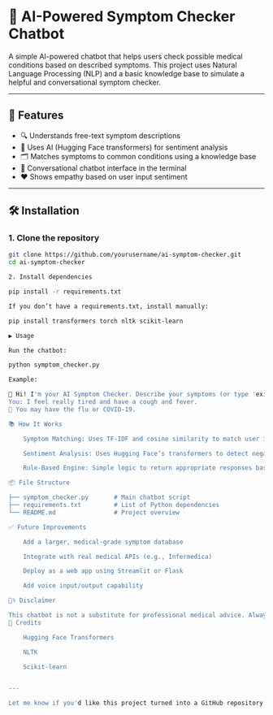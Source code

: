 

# 🤖 AI-Powered Symptom Checker Chatbot

A simple AI-powered chatbot that helps users check possible medical conditions based on described symptoms. This project uses Natural Language Processing (NLP) and a basic knowledge base to simulate a helpful and conversational symptom checker.

---

## 🚀 Features

- 🔍 Understands free-text symptom descriptions
- 🧠 Uses AI (Hugging Face transformers) for sentiment analysis
- 🗂 Matches symptoms to common conditions using a knowledge base
- 💬 Conversational chatbot interface in the terminal
- ❤️ Shows empathy based on user input sentiment

---

## 🛠 Installation

### 1. Clone the repository

```bash
git clone https://github.com/yourusername/ai-symptom-checker.git
cd ai-symptom-checker

2. Install dependencies

pip install -r requirements.txt

If you don’t have a requirements.txt, install manually:

pip install transformers torch nltk scikit-learn

▶️ Usage

Run the chatbot:

python symptom_checker.py

Example:

🤖 Hi! I'm your AI Symptom Checker. Describe your symptoms (or type 'exit' to quit):
You: I feel really tired and have a cough and fever.
🤖 You may have the flu or COVID-19.

📚 How It Works

    Symptom Matching: Uses TF-IDF and cosine similarity to match user inputs to a symptom-condition knowledge base.

    Sentiment Analysis: Uses Hugging Face’s transformers to detect negative sentiment and provide empathetic responses.

    Rule-Based Engine: Simple logic to return appropriate responses based on matched conditions.

📦 File Structure

├── symptom_checker.py       # Main chatbot script
├── requirements.txt         # List of Python dependencies
└── README.md                # Project overview

✅ Future Improvements

    Add a larger, medical-grade symptom database

    Integrate with real medical APIs (e.g., Infermedica)

    Deploy as a web app using Streamlit or Flask

    Add voice input/output capability

👩‍⚕️ Disclaimer

This chatbot is not a substitute for professional medical advice. Always consult a licensed healthcare provider for serious symptoms or concerns.
📌 Credits

    Hugging Face Transformers

    NLTK

    Scikit-learn


---

Let me know if you'd like this project turned into a GitHub repository template or converted into a Streamlit app for the web!

